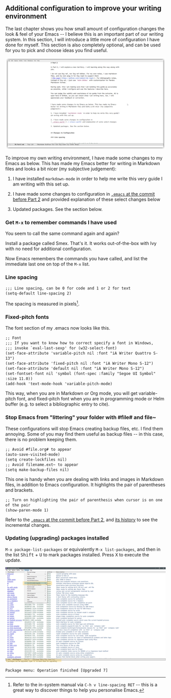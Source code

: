 ## Additional configuration to improve your writing environment

The last chapter shows you how small amount of configuration changes the look & feel of your Emacs -- I believe this is an important part of our writing system. In this section, I will introduce a little more of configuration I have done for myself. This section is also completely optional, and can be used for you to pick and choose ideas you find useful.

![I am writing this guide using the very configuration](images/2020-06-23_23-00-07.png)

To improve my own writing environment, I have made some changes to my Emacs as below. This has made my Emacs better for writing in Markdown files and looks a bit nicer (my subjective judgement):

1. I have installed `markdown-mode` in order to help me write this very guide I am writing with this set up.

2. I have made some changes to configuration in [`.emacs` at the commit before Part 2](https://github.com/nobiot/Zero-to-Emacs-and-Org-roam/blob/a3e74aaef1cebb7b80f44ed5aa6634c4837c4a90/.emacs) and provided explanation of these select changes below

3. Updated packages. See the section below.

### Get `M-x` to remember commands I have used

You seem to call the same command again and again?

Install a package called Smex. That's it. It works out-of-the-box with Ivy with no need for additional configuration.

Now Emacs remembers the commands you have called, and list the immediate last one on top of the `M-x` list. 

### Line spacing

```
;;; Line spacing, can be 0 for code and 1 or 2 for text
(setq-default line-spacing 2)
```

The spacing is measured in pixels[^1]. 

[^1]: Refer to the in-system manual via `C-h v line-spacing RET` -- this is a great way to discover things to help you personalise Emacs. 

### Fixed-pitch fonts

The font section of my .emacs now looks like this.

```
;; Font
;;; If you want to know how to correct specify a font in Windows,
;;; invoke `eval-last-sexp' for (w32-select-font)
(set-face-attribute 'variable-pitch nil :font "iA Writer Quattro S-13")
(set-face-attribute 'fixed-pitch nil :font "iA Writer Mono S-12")
(set-face-attribute 'default nil :font "iA Writer Mono S-12")
(set-fontset-font nil 'symbol (font-spec :family "Segoe UI Symbol" :size 11.0))
(add-hook 'text-mode-hook 'variable-pitch-mode)
```

This way, when you are in Markdown or Org mode, you will get variable-pitch font, and fixed-pitch font when you are in programming mode or Helm buffer (e.g. to select a bibliographic entry to cite).

### Stop Emacs from "littering" your folder with #file# and file~

These configurations will stop Emacs creating backup files, etc. I find them annoying. Some of you may find them useful as backup files -- in this case, there is no problem keeping them. 

```
;; Avoid #file.org# to appear
(auto-save-visited-mode)
(setq create-lockfiles nil)
;; Avoid filename.ext~ to appear
(setq make-backup-files nil)
```

This one is handy when you are dealing with links and images in Markdown files, in addition to Emacs configuration. It highlights the pair of parentheses and brackets.

```
;; Turn on highlighting the pair of parenthesis when cursor is on one of the pair
(show-paren-mode 1)
```

Refer to the [`.emacs` at the commit before Part 2](https://github.com/nobiot/Zero-to-Emacs-and-Org-roam/blob/a3e74aaef1cebb7b80f44ed5aa6634c4837c4a90/.emacs), and [its history](https://github.com/nobiot/Zero-to-Emacs-and-Org-roam/commit/a3e74aaef1cebb7b80f44ed5aa6634c4837c4a90#diff-1281e836e719f3cdc3750acfe4a4cf89) to see the incremental changes.

### Updating (upgrading) packages installed

`M-x package-list-packages` or equivalently `M-x list-packages`, and then in the list <kbd>Shift</kbd> + <kbd>U</kbd> to mark packages installed. Press <kbd>X</kbd> to execute the update.

![`Shift` + `U` to mark those installed, and `x` to execute](images/2020-06-20_18-51-46.png)

```
Package menu: Operation finished [Upgraded 7]
```
